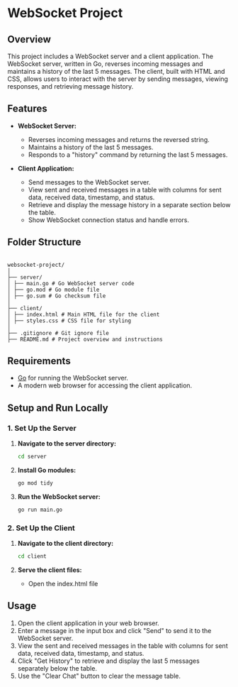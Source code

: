 # WebSocket Project

## Overview

This project includes a WebSocket server and a client application. The WebSocket server, written in Go, reverses incoming messages and maintains a history of the last 5 messages. The client, built with HTML and CSS, allows users to interact with the server by sending messages, viewing responses, and retrieving message history.

## Features

-   **WebSocket Server:**

    -   Reverses incoming messages and returns the reversed string.
    -   Maintains a history of the last 5 messages.
    -   Responds to a "history" command by returning the last 5 messages.

-   **Client Application:**
    -   Send messages to the WebSocket server.
    -   View sent and received messages in a table with columns for sent data, received data, timestamp, and status.
    -   Retrieve and display the message history in a separate section below the table.
    -   Show WebSocket connection status and handle errors.

## Folder Structure

```

websocket-project/
│
├── server/
│ ├── main.go # Go WebSocket server code
│ ├── go.mod # Go module file
│ ├── go.sum # Go checksum file
│
├── client/
│ ├── index.html # Main HTML file for the client
│ ├── styles.css # CSS file for styling
│
├── .gitignore # Git ignore file
├── README.md # Project overview and instructions

```

## Requirements

-   [Go](https://golang.org/doc/install) for running the WebSocket server.
-   A modern web browser for accessing the client application.

## Setup and Run Locally

### 1. Set Up the Server

1. **Navigate to the server directory:**

    ```bash
    cd server
    ```

2. **Install Go modules:**

    ```bash
    go mod tidy
    ```

3. **Run the WebSocket server:**
    ```bash
    go run main.go
    ```

### 2. Set Up the Client

1. **Navigate to the client directory:**

    ```bash
    cd client
    ```

2. **Serve the client files:**
    - Open the index.html file

## Usage

1. Open the client application in your web browser.
2. Enter a message in the input box and click "Send" to send it to the WebSocket server.
3. View the sent and received messages in the table with columns for sent data, received data, timestamp, and status.
4. Click "Get History" to retrieve and display the last 5 messages separately below the table.
5. Use the "Clear Chat" button to clear the message table.
